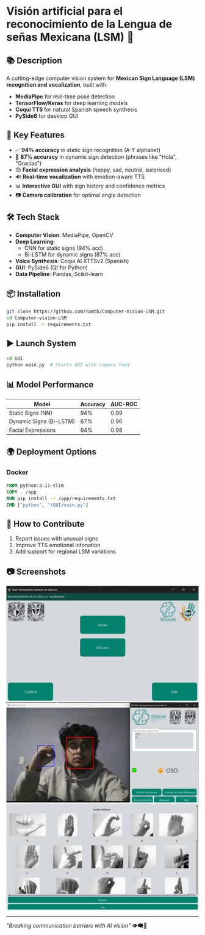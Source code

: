 # Visión artificial para el reconocimiento de la Lengua de señas Mexicana (LSM) 🤟  

## 📚 Description 

A cutting-edge computer vision system for **Mexican Sign Language (LSM) recognition and vocalization**, built with:  
- **MediaPipe** for real-time pose detection  
- **TensorFlow/Keras** for deep learning models  
- **Coqui TTS** for natural Spanish speech synthesis  
- **PySide6** for desktop GUI  

## 🚀 Key Features  
- ✅ **94% accuracy** in static sign recognition (A-Y alphabet)  
- 🤖 **87% accuracy** in dynamic sign detection (phrases like "Hola", "Gracias")  
- 😊 **Facial expression analysis** (happy, sad, neutral, surprised)  
- 🔊 **Real-time vocalization** with emotion-aware TTS  
- 📊 **Interactive GUI** with sign history and confidence metrics  
- 📷 **Camera calibration** for optimal angle detection  

## 🛠️ Tech Stack  
- **Computer Vision**: MediaPipe, OpenCV  
- **Deep Learning**:  
  - CNN for static signs (94% acc)  
  - Bi-LSTM for dynamic signs (87% acc)  
- **Voice Synthesis**: Coqui AI XTTSv2 (Spanish)  
- **GUI**: PySide6 (Qt for Python)  
- **Data Pipeline**: Pandas, Scikit-learn  

## 📦 Installation  
```bash
git clone https://github.com/ramtb/Computer-Vision-LSM.git
cd Computer-vision-LSM
pip install -r requirements.txt
```


## ▶️ Launch System  
```bash
cd GUI
python main.py  # Starts GUI with camera feed
```

## 📊 Model Performance  
| Model | Accuracy | AUC-ROC |  
|-------|----------|---------|  
| Static Signs (NN) | 94% | 0.99 |  
| Dynamic Signs (Bi-LSTM) | 87% | 0.96 |  
| Facial Expressions | 94% | 0.98 |  

## 🌍 Deployment Options  

### Docker  
```dockerfile
FROM python:3.11-slim
COPY . /app
RUN pip install -r /app/requirements.txt
CMD ["python", "/GUI/main.py"]
```

## 🤝 How to Contribute  
1. Report issues with unusual signs  
2. Improve TTS emotional intonation  
3. Add support for regional LSM variations  

## 📷 Screenshots

![Inicio](public/project/pagina_inicio.jpg)
![interfaz](public/project/interfaz.jpg)
![glosario](public/project/glosario.jpg)

---  
*"Breaking communication barriers with AI vision"* 👁️🗨️💬